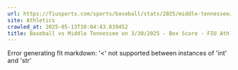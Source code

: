 ```yaml
---
url: https://fiusports.com/sports/baseball/stats/2025/middle-tennessee/boxscore/12752
site: Athletics
crawled_at: 2025-05-13T10:04:43.839452
title: Baseball vs Middle Tennessee on 3/30/2025 - Box Score - FIU Athletics
---
```


Error generating fit markdown: '<' not supported between instances of 'int' and 'str'